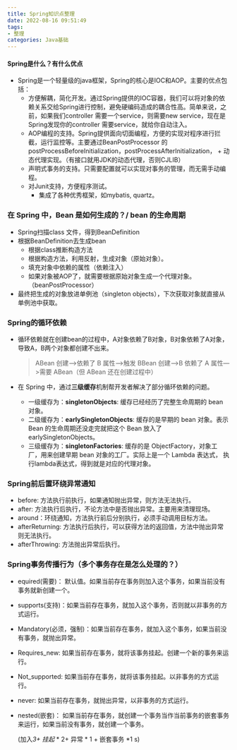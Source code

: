 ```yaml
---
title: Spring知识点整理
date: 2022-08-16 09:51:49
tags:
- 整理
categories: Java基础
---
```


#### Spring是什么？有什么优点

- Spring是一个轻量级的java框架，Spring的核心是IOC和AOP。主要的优点包括：
  - 方便解耦，简化开发。通过Spring提供的IOC容器，我们可以将对象的依赖关系交给Spring进行控制，避免硬编码造成的耦合性高。简单来说，之前，如果我们controller 需要一个service，则需要new service，现在是Spring发现你的controller 需要service，就给你自动注入。
  - AOP编程的支持。Spring提供面向切面编程，方便的实现对程序进行拦截，运行监控等。主要通过BeanPostProcessor 的postProcessBeforeInitialization，postProcessAfterInitialization， + 动态代理实现。（有接口就用JDK的动态代理，否则CJLIB）
  - 声明式事务的支持。只需要配置就可以实现对事务的管理，而无需手动编程。
  - 对Junit支持，方便程序测试。
    - 集成了各种优秀框架，如mybatis, quartz。

### 在 Spring 中，Bean 是如何生成的？/ bean 的生命周期

- Spring扫描class 文件，得到BeanDefinition
- 根据BeanDefinition去生成bean
  - 根据class推断构造方法
  - 根据构造方法，利用反射，生成对象（原始对象）。
  - 填充对象中依赖的属性（依赖注入）
  - 如果对象被AOP了，就需要根据原始对象生成一个代理对象。（beanPostProcessor）
- 最终把生成的对象放进单例池（singleton objects），下次获取对象就直接从单例池中获取。



### Spring的循环依赖

- 循环依赖就在创建bean的过程中，A对象依赖了B对象，B对象依赖了A对象，导致A，B两个对象都创建不出来。

  >  ABean 创建–>依赖了 B 属性–>触发 BBean 创建—>B 依赖了 A 属性—>需要 ABean（但 ABean 还在创建过程中）

- 在 Spring 中，通过**三级缓存**机制帮开发者解决了部分循环依赖的问题。
  - 一级缓存为：**singletonObjects**: 缓存已经经历了完整生命周期的 bean 对象。
  - 二级缓存为：**earlySingletonObjects**: 缓存的是早期的 bean 对象。表示 Bean 的生命周期还没走完就把这个 Bean 放入了 earlySingletonObjects。
  - 三级缓存为：**singletonFactories**: 缓存的是 ObjectFactory，对象工厂，用来创建早期 bean 对象的工厂。实际上是一个 Lambda 表达式， 执行lambda表达式，得到就是对应的代理对象。



### Spring前后置环绕异常通知

- before: 方法执行前执行，如果通知抛出异常，则方法无法执行。
- after: 方法执行后执行，不论方法中是否抛出异常。主要用来清理现场。
- around：环绕通知，方法执行前后分别执行，必须手动调用目标方法。
- afterReturning: 方法执行后执行，可以获得方法的返回值，方法中抛出异常则无法执行。
- afterThrowing: 方法抛出异常后执行。 



### Spring事务传播行为（多个事务存在是怎么处理的？）

- equired(需要)： 默认值。如果当前存在事务则加入这个事务，如果当前没有事务就新创建一个。

- supports(支持)：如果当前存在事务，就加入这个事务，否则就以非事务的方式运行。

- Mandatory(必须，强制)：如果当前存在事务，就加入这个事务，如果当前没有事务，就抛出异常。

- Requires_new: 如果当前存在事务，就将该事务挂起。创建一个新的事务来运行。

- Not_supported: 如果当前存在事务，就将该事务挂起。以非事务的方式运行。

- never:  如果当前存在事务，就抛出异常，以非事务的方式运行。

- nested(嵌套)：  如果当前存在事务，就创建一个事务当作当前事务的嵌套事务来运行，如果当前没有事务，就创建一个事务。

  (加入*3+ 挂起* * 2+ 异常 * 1 + 嵌套事务 *1 s)
